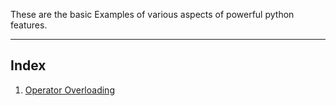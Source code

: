 These are the basic Examples of various aspects of powerful python features.

-----------------
Index
-----------------

1. <a href="https://github.com/krishnaclouds/CodingPractice/blob/master/PythonTutorials/operatorOverloading.py">Operator Overloading</a>
